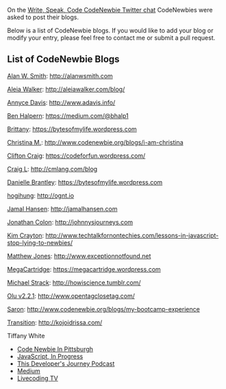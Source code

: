 On the [Write, Speak, Code CodeNewbie Twitter chat](https://storify.com/CodeNewbies/writing-speaking-coding) CodeNewbies were asked to post their blogs.

Below is a list of CodeNewbie blogs.  If you would like to add your blog or modify your entry, please feel free to contact me or submit a pull request.


## List of CodeNewbie Blogs

[Alan W. Smith](https://twitter.com/TheIdOfAlan): http://alanwsmith.com

[Aleia Walker](https://twitter.com/MsAleia): http://aleiawalker.com/blog/

[Annyce Davis](https://twitter.com/brwngrldev): http://www.adavis.info/

[Ben Halpern](https://twitter.com/bhalp1): https://medium.com/@bhalp1

[Brittany](https://twitter.com/alicia_dumas): https://bytesofmylife.wordpress.com

[Christina M.](https://twitter.com/divinetechygirl): http://www.codenewbie.org/blogs/i-am-christina

[Clifton Craig](https://twitter.com/cliftonC76): https://codeforfun.wordpress.com/

[Craig L](https://twitter.com/cmlang42): http://cmlang.com/blog

[Danielle Brantley](https://twitter.com/daniebrant): https://bytesofmylife.wordpress.com

[hogihung](https://twitter.com/hogihung): http://ognt.io

[Jamal Hansen](https://twitter.com/jamahans): http://jamalhansen.com

[Jonathan Colon](https://twitter.com/jvcode): http://johnnysjourneys.com

[Kim Crayton](https://twitter.com/KimCrayton1): http://www.techtalkfornontechies.com/lessons-in-javascript-stop-lying-to-newbies/

[Matthew Jones](https://twitter.com/ExceptionFound): http://www.exceptionnotfound.net

[MegaCartridge](https://twitter.com/megacartridge): https://megacartridge.wordpress.com

[Michael Strack](https://twitter.com/mixtrak): http://howiscience.tumblr.com/

[Olu v2.2.1](https://twitter.com/oluoluoxenfree): http://www.opentagclosetag.com/

[Saron](https://twitter.com/saronyitbarek): http://www.codenewbie.org/blogs/my-bootcamp-experience

[Transition](https://twitter.com/Transition): http://kojoidrissa.com/

Tiffany White

* [Code Newbie In Pittsburgh](http://helloburgh.me)
* [JavaScript, In Progress](https://twhite96.github.io)
* [This Developer's Journey Podcast](http://thisdevsjourney.com)
* [Medium](https://medium.com/@TiffanyW_412)
* [Livecoding TV](https://www.livecoding.tv/twhite96/)


